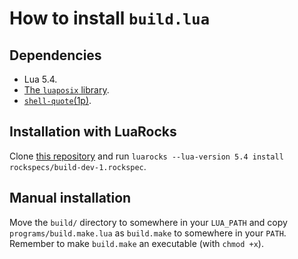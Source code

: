 # How to install `build.lua` #

## Dependencies ##

- Lua 5.4.
- [The `luaposix` library](https://github.com/luaposix/luaposix/).
- [`shell-quote`(1p)](https://manpages.debian.org/buster/libstring-shellquote-perl/shell-quote.1p.en.html).

## Installation with LuaRocks ##

Clone [this repository](https://github.com/alinarezrangel/build) and run
`luarocks --lua-version 5.4 install rockspecs/build-dev-1.rockspec`.

## Manual installation ##

Move the `build/` directory to somewhere in your `LUA_PATH` and copy
`programs/build.make.lua` as `build.make` to somewhere in your `PATH`. Remember
to make `build.make` an executable (with `chmod +x`).
